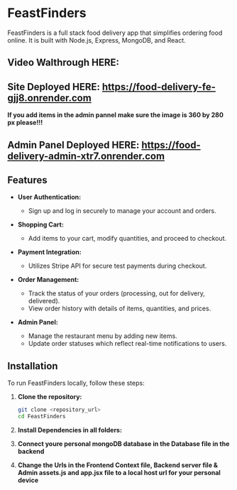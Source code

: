 # FeastFinders

FeastFinders is a full stack food delivery app that simplifies ordering food online. It is built with Node.js, Express, MongoDB, and React.

## Video Walthrough HERE: 

## Site Deployed HERE: https://food-delivery-fe-gjj8.onrender.com

**If you add items in the admin pannel make sure the image is 360 by 280 px please!!!**

## Admin Panel Deployed HERE: https://food-delivery-admin-xtr7.onrender.com

## Features

- **User Authentication:**
  - Sign up and log in securely to manage your account and orders.

- **Shopping Cart:**
  - Add items to your cart, modify quantities, and proceed to checkout.

- **Payment Integration:**
  - Utilizes Stripe API for secure test payments during checkout.

- **Order Management:**
  - Track the status of your orders (processing, out for delivery, delivered).
  - View order history with details of items, quantities, and prices.

- **Admin Panel:**
  - Manage the restaurant menu by adding new items.
  - Update order statuses which reflect real-time notifications to users.

## Installation

To run FeastFinders locally, follow these steps:

1. **Clone the repository:**

   ```bash
   git clone <repository_url>
   cd FeastFinders
   
2. **Install Dependencies in all folders:**

3. **Connect youre personal mongoDB database in the Database file in the backend**

4. **Change the Urls in the Frontend Context file, Backend server file & Admin assets.js and app.jsx file to a local host url for your personal device**
